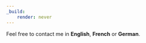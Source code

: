 ```yaml
---
_build:
    render: never
---
```

Feel free to contact me in **English**, **French** or&nbsp;**German**.